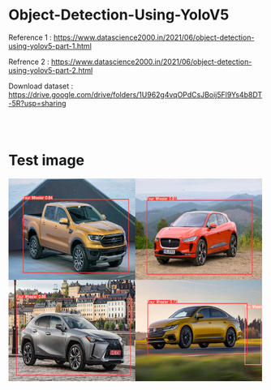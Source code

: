 # Object-Detection-Using-YoloV5

Reference 1 : https://www.datascience2000.in/2021/06/object-detection-using-yolov5-part-1.html

Refrence 2 : https://www.datascience2000.in/2021/06/object-detection-using-yolov5-part-2.html

Download dataset : https://drive.google.com/drive/folders/1U962g4vqOPdCsJBoij5Fl9Ys4b8DT-5R?usp=sharing

<br>
<br>

<h1>Test image</h1>

<img src="custom_pred_img.jpg" height=400 width=500 />
